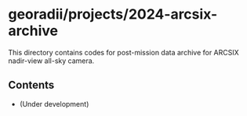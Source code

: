 # georadii/projects/2024-arcsix-archive

This directory contains codes for post-mission data archive for ARCSIX nadir-view all-sky camera.

## Contents
 - (Under development)